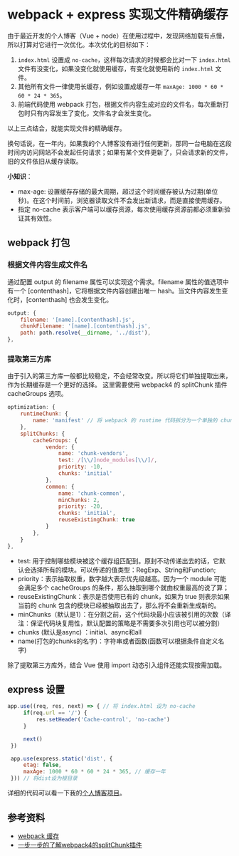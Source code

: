 # webpack + express 实现文件精确缓存
由于最近开发的个人博客（Vue + node）在使用过程中，发现网络加载有点慢，所以打算对它进行一次优化。本次优化的目标如下：
1. `index.html` 设置成 `no-cache`，这样每次请求的时候都会比对一下 `index.html` 文件有没变化，如果没变化就使用缓存，有变化就使用新的 `index.html` 文件。
2. 其他所有文件一律使用长缓存，例如设置成缓存一年 `maxAge: 1000 * 60 * 60 * 24 * 365`。
3. 前端代码使用 webpack 打包，根据文件内容生成对应的文件名，每次重新打包时只有内容发生了变化，文件名才会发生变化。

以上三点结合，就能实现文件的精确缓存。

换句话说，在一年内，如果我的个人博客没有进行任何更新，那同一台电脑在这段时间内访问网站不会发起任何请求；如果有某个文件更新了，只会请求新的文件，旧的文件依旧从缓存读取。

**小知识**：
* max-age: 设置缓存存储的最大周期，超过这个时间缓存被认为过期(单位秒)。在这个时间前，浏览器读取文件不会发出新请求，而是直接使用缓存。
* 指定 no-cache 表示客户端可以缓存资源，每次使用缓存资源前都必须重新验证其有效性。
## webpack 打包
### 根据文件内容生成文件名
通过配置 output 的 filename 属性可以实现这个需求。filename 属性的值选项中有一个 [contenthash]，它将根据文件内容创建出唯一 hash。当文件内容发生变化时，[contenthash] 也会发生变化。
```js
output: {
	filename: '[name].[contenthash].js',
    chunkFilename: '[name].[contenthash].js',
    path: path.resolve(__dirname, '../dist'),
},
```
### 提取第三方库
由于引入的第三方库一般都比较稳定，不会经常改变。所以将它们单独提取出来，作为长期缓存是一个更好的选择。
这里需要使用 webpack4 的 splitChunk 插件 cacheGroups 选项。
```js
optimization: {
  	runtimeChunk: {
        name: 'manifest' // 将 webpack 的 runtime 代码拆分为一个单独的 chunk。
    },
    splitChunks: {
        cacheGroups: {
            vendor: {
                name: 'chunk-vendors',
                test: /[\\/]node_modules[\\/]/,
                priority: -10,
                chunks: 'initial'
            },
            common: {
                name: 'chunk-common',
                minChunks: 2,
                priority: -20,
                chunks: 'initial',
                reuseExistingChunk: true
            }
        },
    }
},
```
* test: 用于控制哪些模块被这个缓存组匹配到。原封不动传递出去的话，它默认会选择所有的模块。可以传递的值类型：RegExp、String和Function;
* priority：表示抽取权重，数字越大表示优先级越高。因为一个 module 可能会满足多个 cacheGroups 的条件，那么抽取到哪个就由权重最高的说了算；
* reuseExistingChunk：表示是否使用已有的 chunk，如果为 true 则表示如果当前的 chunk 包含的模块已经被抽取出去了，那么将不会重新生成新的。
* minChunks（默认是1）：在分割之前，这个代码块最小应该被引用的次数（译注：保证代码块复用性，默认配置的策略是不需要多次引用也可以被分割）
* chunks (默认是async) ：initial、async和all
* name(打包的chunks的名字)：字符串或者函数(函数可以根据条件自定义名字)

除了提取第三方库外，结合 Vue 使用 import 动态引入组件还能实现按需加载。
## express 设置
```js
app.use((req, res, next) => { // 将 index.html 设为 no-cache
     if(req.url == '/') {
         res.setHeader('Cache-control', 'no-cache')
     }

     next()
 })

 app.use(express.static('dist', {
     etag: false,
     maxAge: 1000 * 60 * 60 * 24 * 365, // 缓存一年
 })) // 将dist设为根目录
```
详细的代码可以看一下我的[个人博客项目](https://github.com/woai3c/node-blog)。
## 参考资料
* [webpack 缓存](https://webpack.docschina.org/guides/caching/)
* [一步一步的了解webpack4的splitChunk插件](https://juejin.im/post/5af1677c6fb9a07ab508dabb)
